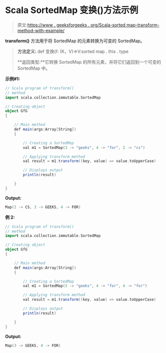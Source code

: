 # Scala SortedMap 变换()方法示例

> 原文:[https://www . geeksforgeeks . org/Scala-sorted map-transform-method-with-example/](https://www.geeksforgeeks.org/scala-sortedmap-transform-method-with-example/)

**transform()** 方法用于将 SortedMap 的元素转换为可变的 SortedMap。

> **方法定义:** def 变换(f: (K，V)=>V:sorted map . this . type
> 
> **返回类型:**它转换 SortedMap 的所有元素，并将它们返回到一个可变的 SortedMap 中。

**示例#1:**

```scala
// Scala program of transform()
// method
import scala.collection.immutable.SortedMap

// Creating object
object GfG
{ 

    // Main method
    def main(args:Array[String])
    {

        // Creating a SortedMap
        val m1 = SortedMap(3 -> "geeks", 4 -> "for", 2 -> "cs")

        // Applying transform method
        val result = m1.transform((key, value) => value.toUpperCase)

        // Displays output
        println(result)

    }
}
```

**Output:**

```scala
Map(2 -> CS, 3 -> GEEKS, 4 -> FOR)

```

**例 2:**

```scala
// Scala program of transform()
// method
import scala.collection.immutable.SortedMap

// Creating object
object GfG
{ 

    // Main method
    def main(args:Array[String])
    {

        // Creating a SortedMap
        val m1 = SortedMap(3 -> "geeks", 4 -> "for", 4 -> "for")

        // Applying transform method
        val result = m1.transform((key, value) => value.toUpperCase)

        // Displays output
        println(result)

    }
}
```

**Output:**

```scala
Map(3 -> GEEKS, 4 -> FOR)

```